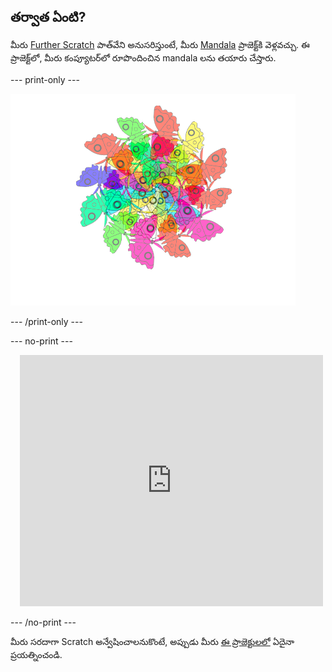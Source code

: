 ## తర్వాత ఏంటి?

మీరు [Further Scratch](https://projects.raspberrypi.org/te-IN/pathways/further-scratch) పాత్‌వేని అనుసరిస్తుంటే, మీరు [Mandala](https://projects.raspberrypi.org/te-IN/projects/mandala) ప్రాజెక్ట్‌కి వెళ్లవచ్చు. ఈ ప్రాజెక్ట్‌లో, మీరు కంప్యూటర్‌లో రూపొందించిన mandala లను తయారు చేస్తారు.

--- print-only ---

![Mandala ప్రాజెక్ట్](images/mandala.png)

--- /print-only ---

--- no-print ---

<div class="scratch-preview" style="margin-left: 15px;">
  <iframe allowtransparency="true" width="485" height="402" src="https://scratch.mit.edu/projects/embed/536953224/?autostart=false" frameborder="0"></iframe>
</div>

--- /no-print ---

మీరు సరదాగా Scratch అన్వేషించాలనుకొంటే, అప్పుడు మీరు [ఈ ప్రాజెక్టులలో](https://projects.raspberrypi.org/te-IN/projects?software%5B%5D=scratch&curriculum%5B%5D=%201) ఏదైనా ప్రయత్నించండి.
